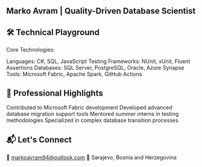 Marko Avram | Quality-Driven Database Scientist
------------------------------------------------------

🛠 Technical Playground
--------------------------------------------------------
Core Technologies:

Languages: C#, SQL, JavaScript
Testing Frameworks: NUnit, xUnit, Fluent Assertions
Databases: SQL Server, PostgreSQL, Oracle, Azure Synapse
Tools: Microsoft Fabric, Apache Spark, GitHub Actions


🔬 Professional Highlights
-----------------------------------------------------

Contributed to Microsoft Fabric development
Developed advanced database migration support tools
Mentored summer interns in testing methodologies
Specialized in complex database transition processes

📬 Let's Connect
-----------------------------------------------------------

📧 markoavram94@outlook.com
📍 Sarajevo, Bosnia and Herzegovina
